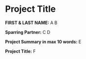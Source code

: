 # Project Title

**FIRST & LAST NAME:** A B

**Sparring Partner:** C D

**Project Summary in max 10 words:** E

**Project Title:** F
